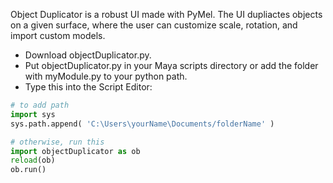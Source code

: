 Object Duplicator is a robust UI made with PyMel. The UI dupliactes objects on a given surface, where the user can customize scale, rotation, and import custom models.  

* Download objectDuplicator.py. 
* Put objectDuplicator.py in your Maya scripts directory or add the folder with myModule.py to your python path.
* Type this into the Script Editor:
```python
# to add path
import sys 
sys.path.append( 'C:\Users\yourName\Documents/folderName' )

# otherwise, run this
import objectDuplicator as ob
reload(ob)
ob.run()
```
